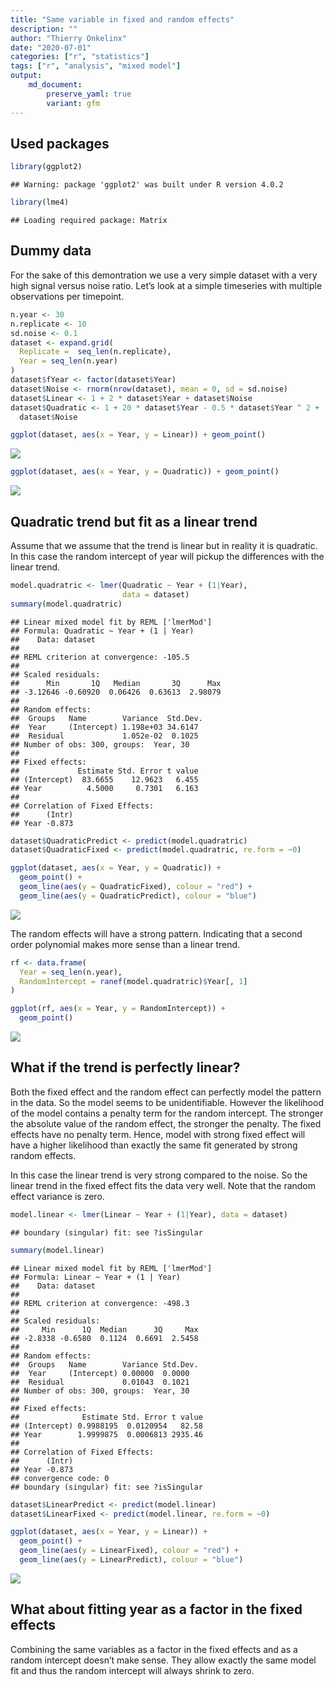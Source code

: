 ```yaml
---
title: "Same variable in fixed and random effects"
description: ""
author: "Thierry Onkelinx"
date: "2020-07-01"
categories: ["r", "statistics"]
tags: ["r", "analysis", "mixed model"]
output: 
    md_document:
        preserve_yaml: true
        variant: gfm
---
```


## Used packages

``` r
library(ggplot2)
```

    ## Warning: package 'ggplot2' was built under R version 4.0.2

``` r
library(lme4)
```

    ## Loading required package: Matrix

## Dummy data

For the sake of this demontration we use a very simple dataset with a
very high signal versus noise ratio. Let’s look at a simple timeseries
with multiple observations per timepoint.

``` r
n.year <- 30
n.replicate <- 10
sd.noise <- 0.1
dataset <- expand.grid(
  Replicate =  seq_len(n.replicate),
  Year = seq_len(n.year)
)
dataset$fYear <- factor(dataset$Year)
dataset$Noise <- rnorm(nrow(dataset), mean = 0, sd = sd.noise)
dataset$Linear <- 1 + 2 * dataset$Year + dataset$Noise
dataset$Quadratic <- 1 + 20 * dataset$Year - 0.5 * dataset$Year ^ 2 + 
  dataset$Noise
```

``` r
ggplot(dataset, aes(x = Year, y = Linear)) + geom_point()
```

![](index_files/figure-gfm/linear-1.png)<!-- -->

``` r
ggplot(dataset, aes(x = Year, y = Quadratic)) + geom_point()
```

![](index_files/figure-gfm/quadratic-1.png)<!-- -->

## Quadratic trend but fit as a linear trend

Assume that we assume that the trend is linear but in reality it is
quadratic. In this case the random intercept of year will pickup the
differences with the linear trend.

``` r
model.quadratric <- lmer(Quadratic ~ Year + (1|Year), 
                         data = dataset)
summary(model.quadratric)
```

    ## Linear mixed model fit by REML ['lmerMod']
    ## Formula: Quadratic ~ Year + (1 | Year)
    ##    Data: dataset
    ## 
    ## REML criterion at convergence: -105.5
    ## 
    ## Scaled residuals: 
    ##      Min       1Q   Median       3Q      Max 
    ## -3.12646 -0.60920  0.06426  0.63613  2.98079 
    ## 
    ## Random effects:
    ##  Groups   Name        Variance  Std.Dev.
    ##  Year     (Intercept) 1.198e+03 34.6147 
    ##  Residual             1.052e-02  0.1025 
    ## Number of obs: 300, groups:  Year, 30
    ## 
    ## Fixed effects:
    ##             Estimate Std. Error t value
    ## (Intercept)  83.6655    12.9623   6.455
    ## Year          4.5000     0.7301   6.163
    ## 
    ## Correlation of Fixed Effects:
    ##      (Intr)
    ## Year -0.873

``` r
dataset$QuadraticPredict <- predict(model.quadratric)
dataset$QuadraticFixed <- predict(model.quadratric, re.form = ~0)
```

``` r
ggplot(dataset, aes(x = Year, y = Quadratic)) + 
  geom_point() + 
  geom_line(aes(y = QuadraticFixed), colour = "red") + 
  geom_line(aes(y = QuadraticPredict), colour = "blue")
```

![](index_files/figure-gfm/unnamed-chunk-4-1.png)<!-- -->

The random effects will have a strong pattern. Indicating that a second
order polynomial makes more sense than a linear trend.

``` r
rf <- data.frame(
  Year = seq_len(n.year),
  RandomIntercept = ranef(model.quadratric)$Year[, 1]
)
```

``` r
ggplot(rf, aes(x = Year, y = RandomIntercept)) + 
  geom_point()
```

![](index_files/figure-gfm/unnamed-chunk-6-1.png)<!-- -->

## What if the trend is perfectly linear?

Both the fixed effect and the random effect can perfectly model the
pattern in the data. So the model seems to be unidentifiable. However
the likelihood of the model contains a penalty term for the random
intercept. The stronger the absolute value of the random effect, the
stronger the penalty. The fixed effects have no penalty term. Hence,
model with strong fixed effect will have a higher likelihood than
exactly the same fit generated by strong random effects.

In this case the linear trend is very strong compared to the noise. So
the linear trend in the fixed effect fits the data very well. Note that
the random effect variance is zero.

``` r
model.linear <- lmer(Linear ~ Year + (1|Year), data = dataset)
```

    ## boundary (singular) fit: see ?isSingular

``` r
summary(model.linear)
```

    ## Linear mixed model fit by REML ['lmerMod']
    ## Formula: Linear ~ Year + (1 | Year)
    ##    Data: dataset
    ## 
    ## REML criterion at convergence: -498.3
    ## 
    ## Scaled residuals: 
    ##     Min      1Q  Median      3Q     Max 
    ## -2.8338 -0.6580  0.1124  0.6691  2.5458 
    ## 
    ## Random effects:
    ##  Groups   Name        Variance Std.Dev.
    ##  Year     (Intercept) 0.00000  0.0000  
    ##  Residual             0.01043  0.1021  
    ## Number of obs: 300, groups:  Year, 30
    ## 
    ## Fixed effects:
    ##              Estimate Std. Error t value
    ## (Intercept) 0.9988195  0.0120954   82.58
    ## Year        1.9999875  0.0006813 2935.46
    ## 
    ## Correlation of Fixed Effects:
    ##      (Intr)
    ## Year -0.873
    ## convergence code: 0
    ## boundary (singular) fit: see ?isSingular

``` r
dataset$LinearPredict <- predict(model.linear)
dataset$LinearFixed <- predict(model.linear, re.form = ~0)
```

``` r
ggplot(dataset, aes(x = Year, y = Linear)) + 
  geom_point() + 
  geom_line(aes(y = LinearFixed), colour = "red") + 
  geom_line(aes(y = LinearPredict), colour = "blue")
```

![](index_files/figure-gfm/unnamed-chunk-8-1.png)<!-- -->

## What about fitting year as a factor in the fixed effects

Combining the same variables as a factor in the fixed effects and as a
random intercept doesn’t make sense. They allow exactly the same model
fit and thus the random intercept will always shrink to zero.
